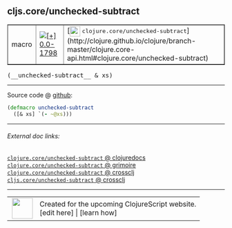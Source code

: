## cljs.core/unchecked-subtract



 <table border="1">
<tr>
<td>macro</td>
<td><a href="https://github.com/cljsinfo/cljs-api-docs/tree/0.0-1798"><img valign="middle" alt="[+] 0.0-1798" title="Added in 0.0-1798" src="https://img.shields.io/badge/+-0.0--1798-lightgrey.svg"></a> </td>
<td>
[<img height="24px" valign="middle" src="http://i.imgur.com/1GjPKvB.png"> <samp>clojure.core/unchecked-subtract</samp>](http://clojure.github.io/clojure/branch-master/clojure.core-api.html#clojure.core/unchecked-subtract)
</td>
</tr>
</table>


 <samp>
(__unchecked-subtract__ & xs)<br>
</samp>

---







Source code @ [github](https://github.com/clojure/clojurescript/blob/r1978/src/clj/cljs/core.clj#L377-L378):

```clj
(defmacro unchecked-subtract
  ([& xs] `(- ~@xs)))
```

<!--
Repo - tag - source tree - lines:

 <pre>
clojurescript @ r1978
└── src
    └── clj
        └── cljs
            └── <ins>[core.clj:377-378](https://github.com/clojure/clojurescript/blob/r1978/src/clj/cljs/core.clj#L377-L378)</ins>
</pre>

-->

---



###### External doc links:

[`clojure.core/unchecked-subtract` @ clojuredocs](http://clojuredocs.org/clojure.core/unchecked-subtract)<br>
[`clojure.core/unchecked-subtract` @ grimoire](http://conj.io/store/v1/org.clojure/clojure/1.7.0-beta3/clj/clojure.core/unchecked-subtract/)<br>
[`clojure.core/unchecked-subtract` @ crossclj](http://crossclj.info/fun/clojure.core/unchecked-subtract.html)<br>
[`cljs.core/unchecked-subtract` @ crossclj](http://crossclj.info/fun/cljs.core/unchecked-subtract.html)<br>

---

 <table>
<tr><td>
<img valign="middle" align="right" width="48px" src="http://i.imgur.com/Hi20huC.png">
</td><td>
Created for the upcoming ClojureScript website.<br>
[edit here] | [learn how]
</td></tr></table>

[edit here]:https://github.com/cljsinfo/cljs-api-docs/blob/master/cljsdoc/cljs.core_unchecked-subtract.cljsdoc
[learn how]:https://github.com/cljsinfo/cljs-api-docs/wiki/cljsdoc-files

<!--

This information was too distracting to show to readers, but I'll leave it
commented here since it is helpful to:

- pretty-print the data used to generate this document
- and show how to retrieve that data



The API data for this symbol:

```clj
{:ns "cljs.core",
 :name "unchecked-subtract",
 :signature ["[& xs]"],
 :history [["+" "0.0-1798"]],
 :type "macro",
 :full-name-encode "cljs.core_unchecked-subtract",
 :source {:code "(defmacro unchecked-subtract\n  ([& xs] `(- ~@xs)))",
          :title "Source code",
          :repo "clojurescript",
          :tag "r1978",
          :filename "src/clj/cljs/core.clj",
          :lines [377 378]},
 :full-name "cljs.core/unchecked-subtract",
 :clj-symbol "clojure.core/unchecked-subtract"}

```

Retrieve the API data for this symbol:

```clj
;; from Clojure REPL
(require '[clojure.edn :as edn])
(-> (slurp "https://raw.githubusercontent.com/cljsinfo/cljs-api-docs/catalog/cljs-api.edn")
    (edn/read-string)
    (get-in [:symbols "cljs.core/unchecked-subtract"]))
```

-->
